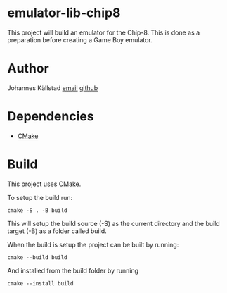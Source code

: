 # emulator-lib-chip8
This project will build an emulator for the Chip-8. This is done as a preparation before creating a Game Boy emulator. 

# Author
Johannes Källstad [email](johannes.kallstad@gmail.com) [github](https://github.com/Ohukainen)

# Dependencies
- [CMake](https://cmake.org/)

# Build
This project uses CMake. 

To setup the build run:
```
cmake -S . -B build
```

This will setup the build source (-S) as the current directory and the build target (-B) as a folder called build.

When the build is setup the project can be built by running:
```
cmake --build build
```

And installed from the build folder by running 
```
cmake --install build
```
